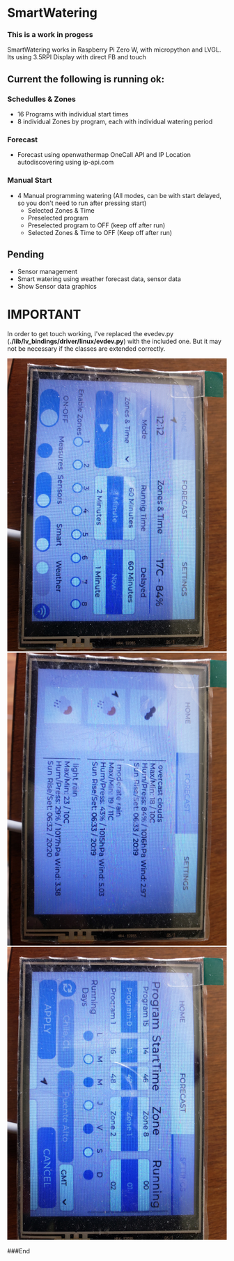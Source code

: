 # SmartWatering

### This is a work in progess
SmartWatering works in Raspberry Pi Zero W, with micropython and LVGL.
Its using 3.5RPI Display with direct FB and touch

## Current the following is running ok:

### Schedulles & Zones
 - 16 Programs with individual start times
 - 8 individual Zones by program, each with individual watering period

### Forecast 
- Forecast using openwathermap OneCall API and IP Location autodiscovering using ip-api.com

### Manual Start
- 4 Manual programming watering (All modes, can be with start delayed, so you don't need to run after pressing start)
  - Selected Zones & Time
  - Preselected program
  - Preselected program to OFF (keep off after run)
  - Selected Zones & Time to OFF (Keep off after run)

## Pending
- Sensor management
- Smart watering using weather forecast data, sensor data
- Show Sensor data graphics

# IMPORTANT

In order to get touch working, I've replaced the evedev.py (**./lib/lv_bindings/driver/linux/evdev.py**) with the included one. But it may not be necessary if the classes are extended correctly.


![Main](https://github.com/Pinnchus/SmartWatering/raw/main/images/Main.png)
![Forecast](https://github.com/Pinnchus/SmartWatering/raw/main/images/Forecast.png)
![Config](https://github.com/Pinnchus/SmartWatering/raw/main/images/Config.png)



###End
